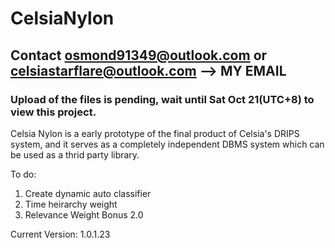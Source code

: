 # CelsiaNylon
## Contact osmond91349@outlook.com or celsiastarflare@outlook.com --> MY EMAIL

### Upload of the files is pending, wait until Sat Oct 21(UTC+8) to view this project.
Celsia Nylon is a early prototype of the final product of Celsia's DRIPS system, and it serves as a completely independent DBMS system which can be used as a thrid party library. 

To do:
1. Create dynamic auto classifier
2. Time heirarchy weight
3. Relevance Weight Bonus 2.0

Current Version: 1.0.1.23
